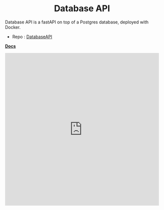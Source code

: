 <h1 align="center">Database API</h1>

Database API is a fastAPI on top of a Postgres database, deployed with Docker.

- Repo : [DatabaseAPI](https://github.com/DNYFZR/DatabaseAPI/)

[**Docs**](https://dnyfzr.github.io/DatabaseAPI/)

<iframe src="https://dnyfzr.github.io/DatabaseAPI/" style="border:none;" width="100%" height="500"></iframe>